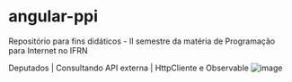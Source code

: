 # angular-ppi
Repositório para fins didáticos - II semestre da matéria de Programação para Internet no IFRN

Deputados | Consultando API externa | HttpCliente e Observable
![image](https://user-images.githubusercontent.com/94142714/194715113-97f56cf8-7123-4c05-a0bd-a59321833d61.png)

